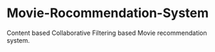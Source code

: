 # Movie-Rocommendation-System

Content based Collaborative Filtering based Movie recommendation system.
